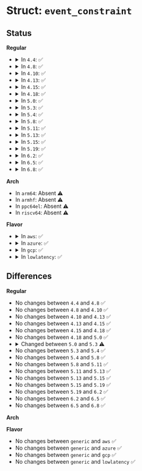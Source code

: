 # Struct: <code>event_constraint</code>

## Status
<b>Regular</b>
<ul>
<li>
<details>
<summary>In <code>4.4</code>: ✅</summary>

```c
struct event_constraint {
    long unsigned int idxmsk[1];
    u64 idxmsk64;
    u64 code;
    u64 cmask;
    int weight;
    int overlap;
    int flags;
};
```
</details>
</li>
<li>
<details>
<summary>In <code>4.8</code>: ✅</summary>

```c
struct event_constraint {
    long unsigned int idxmsk[1];
    u64 idxmsk64;
    u64 code;
    u64 cmask;
    int weight;
    int overlap;
    int flags;
};
```
</details>
</li>
<li>
<details>
<summary>In <code>4.10</code>: ✅</summary>

```c
struct event_constraint {
    long unsigned int idxmsk[1];
    u64 idxmsk64;
    u64 code;
    u64 cmask;
    int weight;
    int overlap;
    int flags;
};
```
</details>
</li>
<li>
<details>
<summary>In <code>4.13</code>: ✅</summary>

```c
struct event_constraint {
    long unsigned int idxmsk[1];
    u64 idxmsk64;
    u64 code;
    u64 cmask;
    int weight;
    int overlap;
    int flags;
};
```
</details>
</li>
<li>
<details>
<summary>In <code>4.15</code>: ✅</summary>

```c
struct event_constraint {
    long unsigned int idxmsk[1];
    u64 idxmsk64;
    u64 code;
    u64 cmask;
    int weight;
    int overlap;
    int flags;
};
```
</details>
</li>
<li>
<details>
<summary>In <code>4.18</code>: ✅</summary>

```c
struct event_constraint {
    long unsigned int idxmsk[1];
    u64 idxmsk64;
    u64 code;
    u64 cmask;
    int weight;
    int overlap;
    int flags;
};
```
</details>
</li>
<li>
<details>
<summary>In <code>5.0</code>: ✅</summary>

```c
struct event_constraint {
    long unsigned int idxmsk[1];
    u64 idxmsk64;
    u64 code;
    u64 cmask;
    int weight;
    int overlap;
    int flags;
};
```
</details>
</li>
<li>
<details>
<summary>In <code>5.3</code>: ✅</summary>

```c
struct event_constraint {
    long unsigned int idxmsk[1];
    u64 idxmsk64;
    u64 code;
    u64 cmask;
    int weight;
    int overlap;
    int flags;
    unsigned int size;
};
```
</details>
</li>
<li>
<details>
<summary>In <code>5.4</code>: ✅</summary>

```c
struct event_constraint {
    long unsigned int idxmsk[1];
    u64 idxmsk64;
    u64 code;
    u64 cmask;
    int weight;
    int overlap;
    int flags;
    unsigned int size;
};
```
</details>
</li>
<li>
<details>
<summary>In <code>5.8</code>: ✅</summary>

```c
struct event_constraint {
    long unsigned int idxmsk[1];
    u64 idxmsk64;
    u64 code;
    u64 cmask;
    int weight;
    int overlap;
    int flags;
    unsigned int size;
};
```
</details>
</li>
<li>
<details>
<summary>In <code>5.11</code>: ✅</summary>

```c
struct event_constraint {
    long unsigned int idxmsk[1];
    u64 idxmsk64;
    u64 code;
    u64 cmask;
    int weight;
    int overlap;
    int flags;
    unsigned int size;
};
```
</details>
</li>
<li>
<details>
<summary>In <code>5.13</code>: ✅</summary>

```c
struct event_constraint {
    long unsigned int idxmsk[1];
    u64 idxmsk64;
    u64 code;
    u64 cmask;
    int weight;
    int overlap;
    int flags;
    unsigned int size;
};
```
</details>
</li>
<li>
<details>
<summary>In <code>5.15</code>: ✅</summary>

```c
struct event_constraint {
    long unsigned int idxmsk[1];
    u64 idxmsk64;
    u64 code;
    u64 cmask;
    int weight;
    int overlap;
    int flags;
    unsigned int size;
};
```
</details>
</li>
<li>
<details>
<summary>In <code>5.19</code>: ✅</summary>

```c
struct event_constraint {
    long unsigned int idxmsk[1];
    u64 idxmsk64;
    u64 code;
    u64 cmask;
    int weight;
    int overlap;
    int flags;
    unsigned int size;
};
```
</details>
</li>
<li>
<details>
<summary>In <code>6.2</code>: ✅</summary>

```c
struct event_constraint {
    long unsigned int idxmsk[1];
    u64 idxmsk64;
    u64 code;
    u64 cmask;
    int weight;
    int overlap;
    int flags;
    unsigned int size;
};
```
</details>
</li>
<li>
<details>
<summary>In <code>6.5</code>: ✅</summary>

```c
struct event_constraint {
    long unsigned int idxmsk[1];
    u64 idxmsk64;
    u64 code;
    u64 cmask;
    int weight;
    int overlap;
    int flags;
    unsigned int size;
};
```
</details>
</li>
<li>
<details>
<summary>In <code>6.8</code>: ✅</summary>

```c
struct event_constraint {
    long unsigned int idxmsk[1];
    u64 idxmsk64;
    u64 code;
    u64 cmask;
    int weight;
    int overlap;
    int flags;
    unsigned int size;
};
```
</details>
</li>
</ul>
<b>Arch</b>
<ul>
<li>
In <code>arm64</code>: Absent ⚠️
</li>
<li>
In <code>armhf</code>: Absent ⚠️
</li>
<li>
In <code>ppc64el</code>: Absent ⚠️
</li>
<li>
In <code>riscv64</code>: Absent ⚠️
</li>
</ul>
<b>Flavor</b>
<ul>
<li>
<details>
<summary>In <code>aws</code>: ✅</summary>

```c
struct event_constraint {
    long unsigned int idxmsk[1];
    u64 idxmsk64;
    u64 code;
    u64 cmask;
    int weight;
    int overlap;
    int flags;
    unsigned int size;
};
```
</details>
</li>
<li>
<details>
<summary>In <code>azure</code>: ✅</summary>

```c
struct event_constraint {
    long unsigned int idxmsk[1];
    u64 idxmsk64;
    u64 code;
    u64 cmask;
    int weight;
    int overlap;
    int flags;
    unsigned int size;
};
```
</details>
</li>
<li>
<details>
<summary>In <code>gcp</code>: ✅</summary>

```c
struct event_constraint {
    long unsigned int idxmsk[1];
    u64 idxmsk64;
    u64 code;
    u64 cmask;
    int weight;
    int overlap;
    int flags;
    unsigned int size;
};
```
</details>
</li>
<li>
<details>
<summary>In <code>lowlatency</code>: ✅</summary>

```c
struct event_constraint {
    long unsigned int idxmsk[1];
    u64 idxmsk64;
    u64 code;
    u64 cmask;
    int weight;
    int overlap;
    int flags;
    unsigned int size;
};
```
</details>
</li>
</ul>

## Differences
<b>Regular</b>
<ul>
<li>
No changes between <code>4.4</code> and <code>4.8</code> ✅
</li>
<li>
No changes between <code>4.8</code> and <code>4.10</code> ✅
</li>
<li>
No changes between <code>4.10</code> and <code>4.13</code> ✅
</li>
<li>
No changes between <code>4.13</code> and <code>4.15</code> ✅
</li>
<li>
No changes between <code>4.15</code> and <code>4.18</code> ✅
</li>
<li>
No changes between <code>4.18</code> and <code>5.0</code> ✅
</li>
<li>
<details>
<summary>Changed between <code>5.0</code> and <code>5.3</code> ⚠️</summary>
<ul>
<li>
<b>Field added. </b>
<code>unsigned int size</code>
</li>
</ul>
</details>
</li>
<li>
No changes between <code>5.3</code> and <code>5.4</code> ✅
</li>
<li>
No changes between <code>5.4</code> and <code>5.8</code> ✅
</li>
<li>
No changes between <code>5.8</code> and <code>5.11</code> ✅
</li>
<li>
No changes between <code>5.11</code> and <code>5.13</code> ✅
</li>
<li>
No changes between <code>5.13</code> and <code>5.15</code> ✅
</li>
<li>
No changes between <code>5.15</code> and <code>5.19</code> ✅
</li>
<li>
No changes between <code>5.19</code> and <code>6.2</code> ✅
</li>
<li>
No changes between <code>6.2</code> and <code>6.5</code> ✅
</li>
<li>
No changes between <code>6.5</code> and <code>6.8</code> ✅
</li>
</ul>
<b>Arch</b>
<ul>
</ul>
<b>Flavor</b>
<ul>
<li>
No changes between <code>generic</code> and <code>aws</code> ✅
</li>
<li>
No changes between <code>generic</code> and <code>azure</code> ✅
</li>
<li>
No changes between <code>generic</code> and <code>gcp</code> ✅
</li>
<li>
No changes between <code>generic</code> and <code>lowlatency</code> ✅
</li>
</ul>
